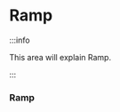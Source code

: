 ﻿---
slug: /current/ramp
sidebar_position: 14
sidebar_label: Ramp
---


# Ramp

:::info

This area will explain Ramp.

:::

### Ramp